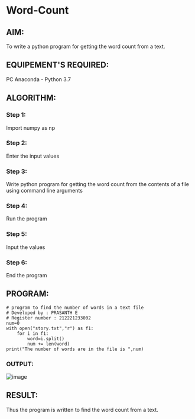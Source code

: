 # Word-Count
## AIM:
To write a python program for getting the word count from a text.
## EQUIPEMENT'S REQUIRED: 
PC
Anaconda - Python 3.7
## ALGORITHM: 
### Step 1:
Import numpy as np
### Step 2: 
Enter the input values
### Step 3: 
Write python program for getting the word count from the contents of a file using command line arguments
### Step 4:  
Run the program
### Step 5: 
Input the values
### Step 6: 
End the program


## PROGRAM:
```
# program to find the number of words in a text file
# Developed by : PRASANTH E
# Register number : 212221233002
num=0
with open("story.txt","r") as f1:
    for i in f1:
        word=i.split()
        num += len(word)
print("The number of words are in the file is ",num)              
```

### OUTPUT:

![image](https://github.com/Gowtham-jk/Word-Count/assets/149857834/7eb509c3-eea1-4866-9d40-9ad5a026f8c7)


## RESULT:
Thus the program is written to find the word count from a text.
